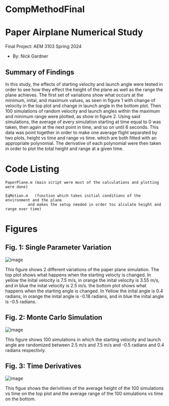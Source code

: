# CompMethodFinal
# Paper Airplane Numerical Study
  Final Project: AEM 3103 Spring 2024

  - By: Nick Gardner

  ## Summary of Findings

 In this study, the effects of starting velocity and launch angle were tested in order to see how they effect the height of the plane as well as the range the plane 
achieves. The first set of variations show what occurs at the minimum, inital, and maximum values, as seen in figure 1 with change of velocity in the top plot and
change in launch angle in the bottom plot. Then 100 simulations of random velocity and launch angles within the maximum and minimum range were plotted, as show in
figure 2. Using said simulations, the average of every simulation starting at time equal to 0 was taken, then again at the next point in time, and so on until 6 
seconds. This data was point together in order to make one average flight separated by two plots, height vs time and range vs time. which are both fitted with
an appropriate polynomial. The derivative of each polynomial were then taken in order to plot the total height and range at a given time.

  # Code Listing

	PaperPlane.m (main script were most of the calculations and plotting were done)

	EqMotion.m   (function which takes initial conditions of the environment and the plane
 		      and makes the setup needed in order toc alculate height and range over time)
  # Figures

  ## Fig. 1: Single Parameter Variation
![image](https://github.com/gardn732/CompMethodFinal/assets/168943029/a46b7157-1954-4bae-a833-6bd82f9c17ef)

This figure shows 2 different variations of the paper plane simulation. The top plot shows what happens when the starting velocty is changed. In yellow the inital velocity is 7.5 m/s, in orange the inital velocity is 3.55 m/s, and in blue the inital velocity is 2.5 m/s.
the bottom plot shows what happens when the starting angle is changed. In Yellow the inital angle is 0.4 radians, in orange the inital angle is -0.18 radians, and in blue the inital angle is -0.5 radians.

  ## Fig. 2: Monte Carlo Simulation

![image](https://github.com/gardn732/CompMethodFinal/assets/168943029/0ddb5f5a-8438-4bc3-a37f-41bcbd5d9e03)

  This figure shows 100 simulations in which the starting velocity and launch angle are randomized between 2.5 m/s and 7.5 m/s and -0.5 radians and 0.4 radians respectivly.  

 ## Fig. 3: Time Derivatives

![image](https://github.com/gardn732/CompMethodFinal/assets/168943029/c0aa44d6-06d9-46a6-b912-83f02a9189e3)

 This figue shows the derivitives of the average height of the 100 simulations vs time on the top plot and the average range of the 100 simulations vs time on the bottom. 
